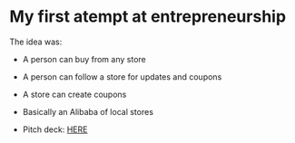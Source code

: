 # My first atempt at entrepreneurship



The idea was:

* A person can buy from any store

* A person can follow a store for updates and coupons

* A store can create coupons

* Basically an Alibaba of local stores

* Pitch deck: [HERE](https://docs.google.com/presentation/d/1WiPdqy-ZCBYgR0Psf6NyMsh3JcJeQXmaW5_AjaMSpWg/edit?usp=sharing)
